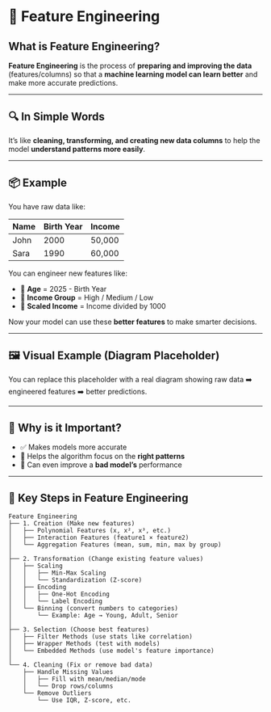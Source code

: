 # 🧠 Feature Engineering

## What is Feature Engineering?

**Feature Engineering** is the process of **preparing and improving the data** (features/columns) so that a **machine learning model can learn better** and make more accurate predictions.

---

## 🔍 In Simple Words

It’s like **cleaning, transforming, and creating new data columns** to help the model **understand patterns more easily**.

---

## 📦 Example

You have raw data like:

| Name | Birth Year | Income  |
|------|------------|---------|
| John | 2000       | 50,000  |
| Sara | 1990       | 60,000  |

You can engineer new features like:

- 🎯 **Age** = 2025 - Birth Year  
- 🧮 **Income Group** = High / Medium / Low  
- 🔢 **Scaled Income** = Income divided by 1000  

Now your model can use these **better features** to make smarter decisions.

---

## 🖼️ Visual Example (Diagram Placeholder)


You can replace this placeholder with a real diagram showing raw data ➡️ engineered features ➡️ better predictions.

---

## 🎯 Why is it Important?

- ✅ Makes models more accurate  
- 🧠 Helps the algorithm focus on the **right patterns**  
- 🚀 Can even improve a **bad model’s** performance  

---

## 🔧 Key Steps in Feature Engineering

```text
Feature Engineering
├── 1. Creation (Make new features)
│   ├── Polynomial Features (x, x², x³, etc.)
│   ├── Interaction Features (feature1 × feature2)
│   └── Aggregation Features (mean, sum, min, max by group)
│
├── 2. Transformation (Change existing feature values)
│   ├── Scaling
│   │   ├── Min-Max Scaling
│   │   └── Standardization (Z-score)
│   ├── Encoding
│   │   ├── One-Hot Encoding
│   │   └── Label Encoding
│   └── Binning (convert numbers to categories)
│       └── Example: Age → Young, Adult, Senior
│
├── 3. Selection (Choose best features)
│   ├── Filter Methods (use stats like correlation)
│   ├── Wrapper Methods (test with models)
│   └── Embedded Methods (use model's feature importance)
│
└── 4. Cleaning (Fix or remove bad data)
    ├── Handle Missing Values
    │   ├── Fill with mean/median/mode
    │   └── Drop rows/columns
    └── Remove Outliers
        └── Use IQR, Z-score, etc.
